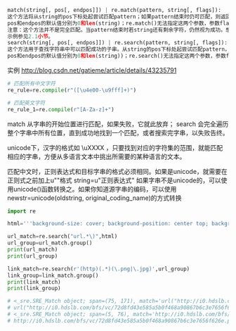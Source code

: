 ```py
match(string[, pos[, endpos]]) | re.match(pattern, string[, flags]): 
这个方法将从string的pos下标处起尝试匹配pattern；如果pattern结束时仍可匹配，则返回一个Match对象；如果匹配过程中pattern无法匹配，或者匹配未结束就已到达endpos，则返回None。 
pos和endpos的默认值分别为0和len(string)；re.match()无法指定这两个参数，参数flags用于编译pattern时指定匹配模式。 
注意：这个方法并不是完全匹配。当pattern结束时若string还有剩余字符，仍然视为成功。想要完全匹配，可以在表达式末尾加上边界匹配符'$'。 
示例参见2.1小节。
search(string[, pos[, endpos]]) | re.search(pattern, string[, flags]): 
这个方法用于查找字符串中可以匹配成功的子串。从string的pos下标处起尝试匹配pattern，如果pattern结束时仍可匹配，则返回一个Match对象；若无法匹配，则将pos加1后重新尝试匹配；直到pos=endpos时仍无法匹配则返回None。 
pos和endpos的默认值分别为0和len(string))；re.search()无法指定这两个参数，参数flags用于编译pattern时指定匹配模式。 
```



实例
http://blog.csdn.net/gatieme/article/details/43235791

```py
# 匹配所有中文字符
re_rule=re.compile(r"([\u4e00-\u9fff]+)")

# 匹配英文字符
re_rule_1=re.compile(r"[A-Za-z]+")
```



match 从字串的开始位置进行匹配，如果失败，它就此放弃；
search 会完全遍历整个字串中所有位置，直到成功地找到一个匹配，或者搜索完字串，以失败告终。

unicode下，汉字的格式如 \uXXXX ，只要找到对应的字符集的范围，就能匹配相应的字串，方便从多语言文本中挑出所需要的某种语言的文本。

匹配中文时，正则表达式和目标字串的格式必须相同。如果是unicode，就需要在正则式之前加上u""格式
string=u"正则表达式"
如果字串不是unicode的，可以使用unicode()函数转换之。如果你知道源字串的编码，可以使用newstr=unicode(oldstring, original_coding_name)的方式转换


  

```py
import re

html='''background-size: cover; background-position: center top; background-image: url("http://i0.hdslb.com/bfs/vc/72d8fd43e585a5b0f468a90867b6c3e7656f626e.png@512w_384h_1e.webp");'''

url_match=re.search("url.*\)",html)
url_group=url_match.group()
print(url_match)
print(url_group)

link_match=re.search(r'(http)(.*)(\.png|\.jpg)',url_group)
link_group=link_match.group()
print(link_match)
print(link_group)

# <_sre.SRE_Match object; span=(75, 171), match='url("http://i0.hdslb.com/bfs/vc/72d8fd43e585a5b0f>
# url("http://i0.hdslb.com/bfs/vc/72d8fd43e585a5b0f468a90867b6c3e7656f626e.png@512w_384h_1e.webp")
# <_sre.SRE_Match object; span=(5, 76), match='http://i0.hdslb.com/bfs/vc/72d8fd43e585a5b0f468a9>
# http://i0.hdslb.com/bfs/vc/72d8fd43e585a5b0f468a90867b6c3e7656f626e.png

```



